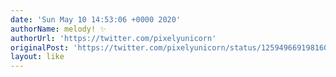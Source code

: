 ```yaml
---
date: 'Sun May 10 14:53:06 +0000 2020'
authorName: melody! ✨
authorUrl: 'https://twitter.com/pixelyunicorn'
originalPost: 'https://twitter.com/pixelyunicorn/status/1259496691981602816'
layout: like
---
```

